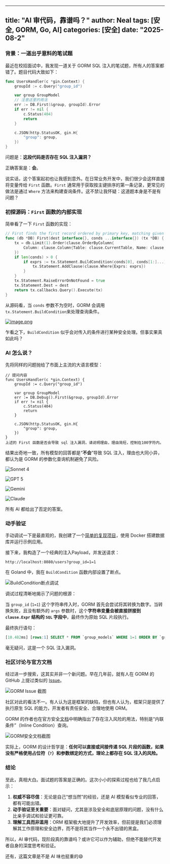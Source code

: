 
---
title: "AI 审代码，靠谱吗？"
author: Neal
tags: [安全, GORM, Go, AI]
categories: [安全]
date: "2025-08-2" 
---

### 背景：一道出乎意料的笔试题

最近在校招面试中，我发现一道关于 GORM SQL 注入的笔试题，所有人的答案都错了。题目代码大致如下：

```go
func UsersHandler(c *gin.Context) {
	groupId := c.Query("group_id")

	var group GroupModel
	// 注意这里的用法
	err := DB.First(&group, groupId).Error 
	if err != nil {
		c.Status(404)
		return
	}

	c.JSON(http.StatusOK, gin.H{
		"group": group,
	})
}
```

问题是：**这段代码是否存在 SQL 注入漏洞？**

正确答案是：**会**。

说实话，这个答案起初也让我感到意外。在日常业务开发中，我们很少会这样直接将变量传给 `First` 函数。`First` 通常用于获取按主键排序的第一条记录，更常见的做法是通过 `Where` 方法来构建查询条件。这不禁让我怀疑：这道题本身是不是有问题？

### 初探源码：`First` 函数的内部实现

简单看了一下 `First` 函数的实现：

```go
// First finds the first record ordered by primary key, matching given conditions conds
func (db *DB) First(dest interface{}, conds ...interface{}) (tx *DB) {
	tx = db.Limit(1).Order(clause.OrderByColumn{
		Column: clause.Column{Table: clause.CurrentTable, Name: clause.PrimaryKey},
	})
	if len(conds) > 0 {
		if exprs := tx.Statement.BuildCondition(conds[0], conds[1:]...); len(exprs) > 0 {
			tx.Statement.AddClause(clause.Where{Exprs: exprs})
		}
	}
	tx.Statement.RaiseErrorOnNotFound = true
	tx.Statement.Dest = dest
	return tx.callbacks.Query().Execute(tx)
}
```

从源码看，当 `conds` 参数不为空时，GORM 会调用 `tx.Statement.BuildCondition`来处理查询条件。

[![image.png](https://i.postimg.cc/BbwDM7wZ/image.png)](https://postimg.cc/Wqgh48vx)

乍看之下，`BuildCondition` 似乎会对传入的条件进行某种安全处理。但事实果真如此吗？

### AI 怎么说？

先将同样的问题抛给了市面上主流的大语言模型：

```
// 提问内容
func UsersHandler(c *gin.Context) {
	groupId := c.Query("group_id")

	var group GroupModel
	err := DB.Debug().First(&group, groupId).Error
	if err != nil {
		c.Status(404)
		return
	}

	c.JSON(http.StatusOK, gin.H{
		"group": group,
	})
}
上述的 First 函数是否会导致 sql 注入漏洞，请说明理由，理由简短，控制在100字符内。
```

结果出奇地一致，所有模型的回答都是“**不会**”导致 SQL 注入，理由也大同小异，都认为是 GORM 的参数化查询机制避免了风险。

![Sonnet 4](https://i.postimg.cc/76n4SfZw/image.png)

![GPT 5](https://i.postimg.cc/fTqkFgjm/image.png)

![Gemini](https://i.postimg.cc/zGfKHgpS/image.png)

![Claude](https://i.postimg.cc/ZKRck23L/image.png)

所有 AI 都给出了否定的答案。

### 动手验证

手动调试一下是最直观的，我创建了一个[简单的复现项目](https://github.com/madneal/codehub/tree/master/gorm_first)，使用 Docker 搭建数据库并运行示例应用。

接下来，我构造了一个经典的注入Payload，并发送请求：

`http://localhost:8080/users?group_id=1=1`

在 Goland 中，我在 `BuildCondition` 函数内部设置了断点。

![BuildCondition断点调试](https://i.postimg.cc/dVBYTM7y/image.png)

调试过程清晰地揭示了问题的根源：

当 `group_id` (`1=1`) 这个字符串传入时，GORM 首先会尝试将其转换为数字。当转换失败，且没有额外的 `args` 参数时，这个**字符串变量会被直接拼接到 `clause.Expr` 结构的 `SQL` 字段中**，最终作为原始 SQL 片段执行。

最终执行语句：

```sql
[10.482ms] [rows:1] SELECT * FROM `group_models` WHERE 1=1 ORDER BY `group_models`.`id` LIMIT 1
```

毫无疑问，这是一个 SQL 注入漏洞。

### 社区讨论与官方文档

经过进一步搜索，这其实并非一个新问题。早在几年前，就有人在 GORM 的 GitHub 上提过类似的 [Issue](https://github.com/go-gorm/gorm/issues/2517)。

![GORM Issue 截图](https://i.postimg.cc/SsKtRs3n/image.png)

社区对此的看法不一。有人认为这是框架的缺陷，但也有人认为，框架只是提供了执行原生 SQL 的能力，开发者有责任安全、合理地使用 ORM。

GORM 的作者也在官方安全[文档](https://gorm.io/docs/security.html)中明确指出了存在注入风险的用法，特别是“内联条件”（Inline Condition）查询。

![GORM安全文档截图](https://i.postimg.cc/1tqPXJLn/image.png)

实际上，GORM 的设计哲学是：**任何可以直接或间接传递 SQL 片段的函数，如果没有严格使用占位符（`?`）和参数绑定的方式，理论上都存在 SQL 注入的风险。**

### 结论

至此，真相大白。面试题的答案是正确的。这次小小的探索过程也给了我几点启示：

1.  **权威不容尽信**：无论是自己“想当然”的经验，还是 AI 模型看似专业的回答，都有可能出错。
2.  **动手验证至关重要**：面对疑问，尤其是涉及安全和底层原理的问题，没有什么比亲手调试和验证更可靠。
3.  **理解工具而非滥用**：ORM 框架极大地提升了开发效率，但前提是我们必须理解其工作原理和安全边界，而不是将其当作一个永不出错的黑盒。

所以，AI 审代码，现阶段真的靠谱吗？或许它可以作为辅助，但绝不能替代开发者自身的深度思考和验证。

还有，这篇文章是不是 AI 味也挺重的😄

